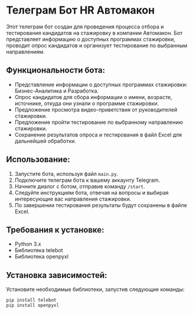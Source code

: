 
# Телеграм Бот HR Автомакон

Этот телеграм бот создан для проведения процесса отбора и тестирования кандидатов на стажировку в компании Автомакон. Бот представляет информацию о доступных программах стажировки, проводит опрос кандидатов и организует тестирование по выбранным направлениям.

## Функциональности бота:

- Представление информации о доступных программах стажировки: Бизнес-Аналитика и Разработка.
- Опрос кандидатов для сбора информации о имени, возрасте, источнике, откуда они узнали о программе стажировки.
- Предложение просмотра видео-приветствия от руководителей стажировки.
- Предложение пройти тестирование по выбранному направлению стажировки.
- Сохранение результатов опроса и тестирования в файл Excel для дальнейшей обработки.

## Использование:

1. Запустите бота, используя файл `main.py`.
2. Подключите телеграм бота к вашему аккаунту Telegram.
3. Начните диалог с ботом, отправив команду `/start`.
4. Следуйте инструкциям бота, отвечая на вопросы и выбирая интересующие вас направления стажировки.
5. По завершении тестирования результаты будут сохранены в файле Excel.

## Требования к установке:

- Python 3.x
- Библиотека telebot
- Библиотека openpyxl

## Установка зависимостей:

Установите необходимые библиотеки, запустив следующие команды:

```
pip install telebot
pip install openpyxl
```
